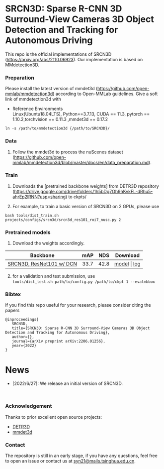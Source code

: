 # SRCN3D: Sparse R-CNN 3D Surround-View Cameras 3D Object Detection and Tracking for Autonomous Driving

This repo is the official implementations of SRCN3D (https://arxiv.org/abs/2110.06923). Our implementation is based on MMdetection3D.  

<!-- <div align="center">
  <img src="figs/overview.png"/>
</div><br/> -->

### Preparation

Please install the latest version of mmdet3d (https://github.com/open-mmlab/mmdetection3d) according to Open-MMLab guidelines. Give a soft link of mmdetection3d with 

* Reference Environments  
  Linux(Ubuntu18.04LTS), Python==3.7.13, CUDA == 11.3, pytorch == 1.10.2,torchvision == 0.11.3 ,mmdet3d == 0.17.2   

`ln -s /path/to/mmdetection3d {/path/to/SRCN3D}/`

### Data
1.  Follow the mmdet3d to process the nuScenes dataset (https://github.com/open-mmlab/mmdetection3d/blob/master/docs/en/data_preparation.md).  

### Train
1. Downloads the [pretrained backbone weights] from DETR3D repository (https://drive.google.com/drive/folders/1h5bDg7Oh9hKvkFL-dRhu5-ahrEp2lRNN?usp=sharing) to ckpts/ 

2. For example, to train a basic version of SRCN3D on 2 GPUs, please use

`bash tools/dist_train.sh projects/configs/srcn3d/srcn3d_res101_roi7_nusc.py 2`

### Pretrained models
1. Download the weights accordingly.  

|  Backbone   | mAP | NDS | Download |
| :---------: | :----: |:----: | :------: |
|[SRCN3D, ResNet101 w/ DCN](./projects/configs/srcn3d/srcn3d_res101_roi7_nusc.py)|33.7|42.8|[model](https://drive.google.com/uc?export=download&id=1z5Vc7Apfu0TNOMkPZTF1prj4bK5dm3CH) &#124; [log](https://drive.google.com/uc?export=download&id=19da3VhaTYTjFOLxKumfWqCh20jXOl0iQ)|


2. for a validation and test submission, use  
`tools/dist_test.sh path/to/config.py /path/to/ckpt 1 --eval=bbox`

### Bibtex 
If you find this repo useful for your research, please consider citing the papers

```
@inproceedings{
   SRCN3D,
   title={SRCN3D: Sparse R-CNN 3D Surround-View Cameras 3D Object Detection and Tracking for Autonomous Driving},
   author={},
   journal={arXiv preprint arXiv:2206.01256},
   year={2022}
}
```
# News
- [2022/6/27]: We release an initial version of SRCN3D. 
</br>

### Acknowledgement
Thanks to prior excellent open source projects:
- [DETR3D](https://github.com/WangYueFt/detr3d) 
- [mmdet3d](https://github.com/open-mmlab/mmdetection3d)

### Contact
The repository is still in an early stage, if you have any questions, feel free to open an issue or contact us at syn21@mails.tsinghua.edu.cn.
